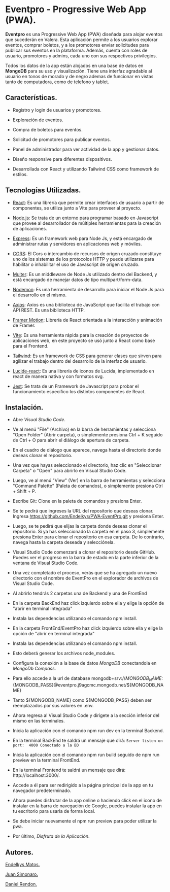 # Eventpro - Progressive Web App (PWA).

**Eventpro** es una Progressive Web App (PWA) diseñada para alojar eventos que sucederán en Valera. Esta aplicación permite a los usuarios explorar eventos, comprar boletos, y a los promotores enviar solicitudes para publicar sus eventos en la plataforma. Además, cuenta con roles de usuario, promotores y admins, cada uno con sus respectivos privilegios.

Todos los datos de la app están alojados en una base de datos en **MongoDB** para su uso y visualización. Tiene una interfaz agradable al usuario en tonos de morado y de negro ademas de funcionar en vistas tanto de computadora, como de telefono y tablet.
 
 ## Características.

- Registro y login de usuarios y promotores.

- Exploración de eventos.

- Compra de boletos para eventos.

- Solicitud de promotores para publicar eventos.

- Panel de administrador para ver actividad de la app y gestionar datos.

- Diseño responsive para diferentes dispositivos.

- Desarrollada con React y utilizando Tailwind CSS como framework de estilos.

## Tecnologías Utilizadas.

- [React](https://es.reactjs.org/): Es una librería que permite crear interfaces de usuario a partir de componentes, se utiliza junto a Vite para proveer al proyecto.

- [Node.js](https://nodejs.org/docs/latest/api/): Se trata de un entorno para programar basado en Javascript que provee al desarrollador de múltiples herramientas para la creación de aplicaciones.

- [Express](https://expressjs.com/es/): Es un framework web para Node Js, y está encargado de administrar rutas y servidores en aplicaciones web y móviles.

- [CORS](https://developer.mozilla.org/es/docs/Web/HTTP/CORS): El Cors o intercambio de recursos de origen cruzado constituye uno de los sistemas de los protocolos HTTP y puede utilizarse para habilitar o inhabilitar el uso de Javascript de origen cruzado.

- [Multer](https://multer.js.org/): Es un middleware de Node Js utilizado dentro del Backend, y está encargado de manejar datos de tipo multipart/form-data.

- [Nodemon](https://nodemon.io/): Es una herramienta de desarrollo para iniciar el Node Js para el desarrollo en el mismo.

- [Axios](https://axios-http.com/docs/intro/): Axios es una biblioteca de JavaScript que facilita el trabajo con API REST. Es una biblioteca HTTP.

- [Framer Motion](https://www.framer.com/motion/): Librería de React orientada a la interacción y animación de Framer.

- [Vite](https://vitejs.dev/): Es una herramienta rápida para la creación de proyectos de aplicaciones web, en este proyecto se usó junto a React como base para el Frontend.

- [Tailwind](https://tailwindcss.com/): Es un framework de CSS para generar clases que sirven para agilizar el trabajo dentro del desarrollo de la interfaz de usuario.

- [Lucide-react](https://lucide.dev/guide/packages/lucide-react): Es una librería de iconos de Lucida, implementado en react de manera nativa y con formatos svg.

- [Jest](https://jestjs.io/): Se trata de un Framework de Javascript para probar el funcionamiento específico los distintos componentes de React.

## Instalación.

- Abre *Visual Studio Code*.

- Ve al menú "File" (Archivo) en la barra de herramientas y selecciona "Open Folder" (Abrir carpeta), o simplemente presiona Ctrl + K seguido de Ctrl + O para abrir el diálogo de apertura de carpeta.

- En el cuadro de diálogo que aparece, navega hasta el directorio donde deseas clonar el repositorio.

- Una vez que hayas seleccionado el directorio, haz clic en "Seleccionar Carpeta" o "Open" para abrirlo en Visual Studio Code.

- Luego, ve al menú "View" (Ver) en la barra de herramientas y selecciona "Command Palette" (Paleta de comandos), o simplemente presiona Ctrl + Shift + P.

- Escribe Git: Clone en la paleta de comandos y presiona Enter.

- Se te pedirá que ingreses la URL del repositorio que deseas clonar. Ingresa https://github.com/Endelkys/PWA-EventPro.git y presiona Enter.

- Luego, se te pedirá que elijas la carpeta donde deseas clonar el repositorio. Si ya has seleccionado la carpeta en el paso 3, simplemente presiona Enter para clonar el repositorio en esa carpeta. De lo contrario, navega hasta la carpeta deseada y selecciónela.

- Visual Studio Code comenzará a clonar el repositorio desde GitHub. Puedes ver el progreso en la barra de estado en la parte inferior de la ventana de Visual Studio Code.

- Una vez completado el proceso, verás que se ha agregado un nuevo directorio con el nombre de EventPro en el explorador de archivos de Visual Studio Code.

- Al abrirlo tendrás 2 carpetas una de Backend y una de FrontEnd

- En la carpeta BackEnd haz click izquierdo sobre ella y elige la opción de "abrir en terminal integrada"

- Instala las dependencias utilizando el comando npm install. 

- En la carpeta FrontEnd/EventPro haz click izquierdo sobre ella y elige la opción de "abrir en terminal integrada"

- Instala las dependencias utilizando el comando npm install.

- Esto deberá generar los archivos node_modules.

- Configura la conexión a la base de datos *MongoDB* conectandola en *MongoDb Compass*.

- Para ello accede a la url de database mongodb+srv://${MONGODB_NAME}:${MONGODB_PASS}@eventpro.j9agcmc.mongodb.net/${MONGODB_NAME}

- Tanto ${MONGODB_NAME} como ${MONGODB_PASS} deben ser reemplazados por sus valores en .env.    

- Ahora regresa al Visual Studio Code y dirígete a la sección inferior del mismo en las terminales.  

- Inicia la aplicación con el comando npm run dev en la terminal Backend.

- En la terminal BackEnd te saldrá un mensaje que dirá:
`Server listen on port:  4000
Conectado a la BD`

- Inicia la aplicación con el comando npm run build seguido de npm run preview en la terminal FrontEnd.

- En la terminal Frontend te saldrá un mensaje que dirá: http://localhost:3000/.

- Accede a él para ser redirigido a la página principal de la app en tu navegador predeterminado.

- Ahora puedes disfrutar de la app online o haciendo click en el icono de instalar en la barra de navegación de Google, puedes instalar la app en tu escritorio para usarla de forma local.

- Se debe iniciar nuevamente el npm run preview para poder utilizar la pwa.

- Por último, *Disfruta de la Aplicación*.

## Autores.

[Endelkys Matos.](https://github.com/Endelkys)

[Juan Simonaro.](https://github.com/juansimonaro)

[Daniel Rendon.](https://github.com/SrryBro)
